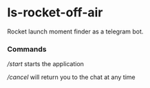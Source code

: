 # Is-rocket-off-air

Rocket launch moment finder as a telegram bot.

### Commands
*/start* starts the application

*/cancel* will return you to the chat at any time
